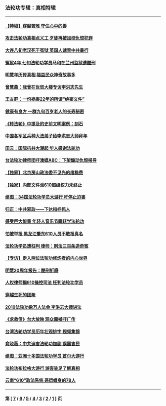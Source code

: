 ### 法轮功专辑：真相特辑
---
#### [【特稿】穿越苦难 守住心中的善](../../pages/nf4389/n13784979.md?12260430) 
#### [攻击法轮功真相点义工 歹徒再被加控仇恨犯罪](../../pages/nf4389/n13601019.md?12260430) 
#### [大连八旬老汉死于冤狱 英国人谴责中共暴行](../../pages/nf4389/n13480118.md?12260430) 
#### [冤狱4年 七旬法轮功学员马和在兰州监狱遭酷刑](../../pages/nf4389/n13304688.md?12260430) 
#### [明慧年历传真相 福益民众神奇故事多](../../pages/nf4389/n13294545.md?12260430) 
#### [曾慧燕：我曾在世贸大楼专访李洪志先生](../../pages/nf4389/n12898729.md?12260430) 
#### [王友群：一份祸害22年的所谓“绝密文件”](../../pages/nf4389/n12871750.md?12260430) 
#### [健康有良方 一群九旬百岁老人的长寿秘密](../../pages/nf4389/n12847475.md?12260430) 
#### [《转法轮》中提及的史前文明案例：刻石](../../pages/nf4389/n12758577.md?12260430) 
#### [中国各军区兵种大法弟子给李洪志大师拜年](../../pages/nf4389/n12750047.md?12260430) 
#### [田云：国际抗共大潮起 华人感谢法轮功](../../pages/nf4389/n12357708.md?12260430) 
#### [台法轮功律师团吁澳媒ABC：下架煽动仇恨报导](../../pages/nf4389/n12279917.md?12260430) 
#### [【独家】北京房山政法委不见光的维稳费](../../pages/nf4389/n12031979.md?12260430) 
#### [【独家】内部文件泄610超级权力未终止](../../pages/nf4389/n12023895.md?12260430) 
#### [组图：34国法轮功学员大游行 吁停止迫害](../../pages/nf4389/n11492658.md?12260430) 
#### [归正：中共邪政——下达指标抓人](../../pages/nf4389/n11474770.md?12260430) 
#### [感受巨大能量 年轻人音乐节踊跃学法轮功](../../pages/nf4389/n11441981.md?12260430) 
#### [怕被举报 黑龙江肇东610人员不敢报真名](../../pages/nf4389/n11436499.md?12260430) 
#### [法轮功学员遭枉判 律师：刑法三百条造奇冤](../../pages/nf4389/n11433943.md?12260430) 
#### [【专访】走入两位法轮功修炼者的内心世界](../../pages/nf4389/n11415623.md?12260430) 
#### [明慧20周年报告：酷刑折磨](../../pages/nf4389/n11387954.md?12260430) 
#### [人权律师揭610操控司法 枉判法轮功学员](../../pages/nf4389/n11313370.md?12260430) 
#### [穿越生死的团聚](../../pages/nf4389/n11258922.md?12260430) 
#### [2019法轮功逾万人法会 李洪志大师讲法](../../pages/nf4389/n11265303.md?12260430) 
#### [《求救信》台大放映 观众震撼吁广传](../../pages/nf4389/n10922251.md?12260430) 
#### [台湾法轮功学员历年壮观排字 视频集锦](../../pages/nf4389/n10878789.md?12260430) 
#### [俞晓薇：中共迫害法轮功加剧 误国害民](../../pages/nf4389/n10859260.md?12260430) 
#### [组图：亚洲十多国法轮功学员 首尔大游行](../../pages/nf4389/n10781149.md?12260430) 
#### [法轮功布拉格大游行 游客驻足了解真相](../../pages/nf4389/n10749360.md?12260430) 
#### [云南“610”政法系统 恶运缠身的78人](../../pages/nf4389/n10747534.md?12260430) 

---
#### 第 [ [7](./7.md?12260430) / [6](./6.md?12260430) / [5](./5.md?12260430) / [4](./4.md?12260430) / [3](./3.md?12260430) / [2](./2.md?12260430) / [1](./1.md?12260430) ] 页
